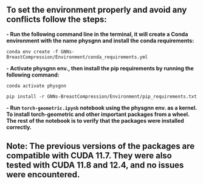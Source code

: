 ## To set the environment properly and avoid any conflicts follow the steps:
**- Run the following command line in the terminal, it will create a Conda environment with the name physgnn and install the conda requirements:**
   
  `conda env create -f GNNs-BreastCompression/Environment/conda_requirements.yml`
  
**- Activate physgnn env., then install the pip requirements by running the following command:**
   
  `conda activate physgnn`
  
  `pip install -r GNNs-BreastCompression/Environment/pip_requirements.txt`
  
**- Run `torch-geometric.ipynb` notebook using the physgnn env. as a kernel. To install torch-geometric and other important packages from a wheel. The rest of the notebook is to verify that the packages were installed correctly.**

## Note: The previous versions of the packages are compatible with CUDA 11.7. They were also tested with CUDA 11.8 and 12.4, and no issues were encountered.
